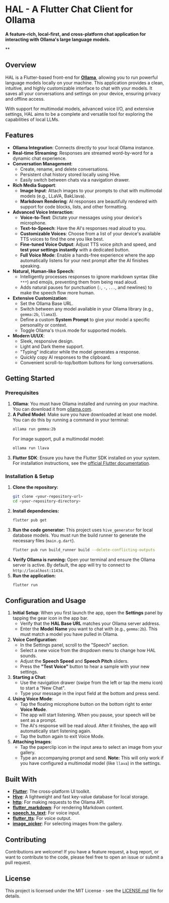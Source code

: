 # HAL - A Flutter Chat Client for Ollama

**A feature-rich, local-first, and cross-platform chat application for interacting with Ollama's large language models.**

**

## Overview

HAL is a Flutter-based front-end for **[Ollama](https://ollama.com/)**, allowing you to run powerful language models locally on your machine. This application provides a clean, intuitive, and highly customizable interface to chat with your models. It saves all your conversations and settings on your device, ensuring privacy and offline access.

With support for multimodal models, advanced voice I/O, and extensive settings, HAL aims to be a complete and versatile tool for exploring the capabilities of local LLMs.

## Features

  - **Ollama Integration**: Connects directly to your local Ollama instance.
  - **Real-time Streaming**: Responses are streamed word-by-word for a dynamic chat experience.
  - **Conversation Management**:
      - Create, rename, and delete conversations.
      - Persistent chat history stored locally using Hive.
      - Easily switch between chats via a navigation drawer.
  - **Rich Media Support**:
      - **Image Input**: Attach images to your prompts to chat with multimodal models (e.g., LLaVA, BakLlava).
      - **Markdown Rendering**: AI responses are beautifully rendered with support for code blocks, lists, and other formatting.
  - **Advanced Voice Interaction**:
      - **Voice-to-Text**: Dictate your messages using your device's microphone.
      - **Text-to-Speech**: Have the AI's responses read aloud to you.
      - **Customizable Voices**: Choose from a list of your device's available TTS voices to find the one you like best.
      - **Fine-tuned Voice Output**: Adjust TTS voice pitch and speed, and **test your settings instantly** with a dedicated button.
      - **Full Voice Mode**: Enable a hands-free experience where the app automatically listens for your next prompt after the AI finishes speaking.
  - **Natural, Human-like Speech**:
      - Intelligently processes responses to ignore markdown syntax (like `***`) and emojis, preventing them from being read aloud.
      - Adds natural pauses for punctuation (`:`, `-`, `...`, and newlines) to make the speech flow more human.
  - **Extensive Customization**:
      - Set the Ollama Base URL.
      - Switch between any model available in your Ollama library (e.g., `gemma:2b`, `llama3`).
      - Define a custom **System Prompt** to give your model a specific personality or context.
      - Toggle Ollama's `think` mode for supported models.
  - **Modern UI/UX**:
      - Sleek, responsive design.
      - Light and Dark theme support.
      - "Typing" indicator while the model generates a response.
      - Quickly copy AI responses to the clipboard.
      - Convenient scroll-to-top/bottom buttons for long conversations.

## Getting Started

### Prerequisites

1.  **Ollama**: You must have Ollama installed and running on your machine. You can download it from [ollama.com](https://ollama.com/).
2.  **A Pulled Model**: Make sure you have downloaded at least one model. You can do this by running a command in your terminal:
    ```bash
    ollama run gemma:2b
    ```
    For image support, pull a multimodal model:
    ```bash
    ollama run llava
    ```
3.  **Flutter SDK**: Ensure you have the Flutter SDK installed on your system. For installation instructions, see the [official Flutter documentation](https://flutter.dev/docs/get-started/install).

### Installation & Setup

1.  **Clone the repository:**
    ```bash
    git clone <your-repository-url>
    cd <your-repository-directory>
    ```
2.  **Install dependencies:**
    ```bash
    flutter pub get
    ```
3.  **Run the code generator:**
    This project uses `hive_generator` for local database models. You must run the build runner to generate the necessary files (`main.g.dart`).
    ```bash
    flutter pub run build_runner build --delete-conflicting-outputs
    ```
4.  **Verify Ollama is running:**
    Open your terminal and ensure the Ollama server is active. By default, the app will try to connect to `http://localhost:11434`.
5.  **Run the application:**
    ```bash
    flutter run
    ```

## Configuration and Usage

1.  **Initial Setup**: When you first launch the app, open the **Settings** panel by tapping the gear icon in the app bar.
      - Verify that the **HAL Base URL** matches your Ollama server address.
      - Enter the **Model Name** you want to chat with (e.g., `gemma:2b`). This must match a model you have pulled in Ollama.
2.  **Voice Configuration**:
      - In the Settings panel, scroll to the "Speech" section.
      - Select a new voice from the dropdown menu to change how HAL sounds.
      - Adjust the **Speech Speed** and **Speech Pitch** sliders.
      - Press the **"Test Voice"** button to hear a sample with your new settings.
3.  **Starting a Chat**:
      - Use the navigation drawer (swipe from the left or tap the menu icon) to start a "New Chat".
      - Type your message in the input field at the bottom and press send.
4.  **Using Voice Mode**:
      - Tap the floating microphone button on the bottom right to enter **Voice Mode**.
      - The app will start listening. When you pause, your speech will be sent as a prompt.
      - The AI's response will be read aloud. After it finishes, the app will automatically start listening again.
      - Tap the button again to exit Voice Mode.
5.  **Attaching Images**:
      - Tap the paperclip icon in the input area to select an image from your gallery.
      - Type an accompanying prompt and send. **Note:** This will only work if you have configured a multimodal model (like `llava`) in the settings.

## Built With

  - **[Flutter](https://flutter.dev/)**: The cross-platform UI toolkit.
  - **[Hive](https://www.google.com/search?q=https://pub.dev/packages/hive)**: A lightweight and fast key-value database for local storage.
  - **[http](https://pub.dev/packages/http)**: For making requests to the Ollama API.
  - **[flutter\_markdown](https://www.google.com/search?q=https://pub.dev/packages/flutter_markdown)**: For rendering Markdown content.
  - **[speech\_to\_text](https://pub.dev/packages/speech_to_text)**: For voice input.
  - **[flutter\_tts](https://pub.dev/packages/flutter_tts)**: For voice output.
  - **[image\_picker](https://pub.dev/packages/image_picker)**: For selecting images from the gallery.

## Contributing

Contributions are welcome\! If you have a feature request, a bug report, or want to contribute to the code, please feel free to open an issue or submit a pull request.

## License

This project is licensed under the MIT License - see the [LICENSE.md](LICENSE.md) file for details.